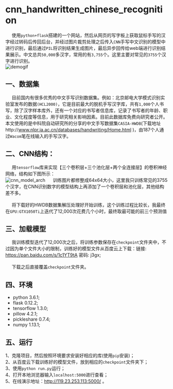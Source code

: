 # cnn_handwritten_chinese_recognition
&nbsp;&nbsp;&nbsp;&nbsp; 使用`python+flask`搭建的一个网站，然后从网页的写字板上获取鼠标手写的汉字经过转码后传回后台，并经过图片裁剪处理之后传入`CNN`手写中文识别的模型中进行识别，最后通过`PIL`将识别结果生成图片，最后异步回传给web端进行识别结果展示。中文总共`50,000`多汉字，常用的有`3,755`个。这里主要对常见的`3755`个汉字进行识别。<br>
![demogif](https://github.com/taosir/cnn_handwritten_chinese_recognition/blob/master/cnn_handwrite_chinese_recognize.gif) <br>
## 一、数据集<br>
&nbsp;&nbsp;&nbsp;&nbsp; 目前国内有很多优秀的中文手写识别数据集。例如：北京邮电大学模式识别实验室发布的数据`(HCL2000)`，它是目前最大的脱机手写汉字库，共有`1,000`个人书写，除了汉字样本库外，还有一个对应的书写者信息库，记录了书写者的年龄、职业、文化程度等信息，用于研究相关影响因素。目前此数据库免费向研究者公开。本文使用的是中科院自动研究所的分享的中文手写数据集`CASIA-HWDB`(下载地址http://www.nlpr.ia.ac.cn/databases/handwriting/Home.html )，由187个人通过`Wacom`笔在线输入的手写汉字。<br>
## 二、CNN结构：<br>
&nbsp;&nbsp;&nbsp;&nbsp; 用`tensorflow`库来实现【三个卷积层+三个池化层+两个全连接层】的卷积神经网络，结构如下图所示：<br>
![cnn_model_arch](https://github.com/taosir/cnn_handwritten_chinese_recognition/blob/master/cnn_handwrite_chinese_recognize_arch.png)
&nbsp;&nbsp;&nbsp;&nbsp; 训练图片都修整成64x64大小，这里我只训练常见的3755个汉字，在CNN识别数字的模型结构上再添加了一个卷积层和池化层，其他结构差不多。<br><br>
&nbsp;&nbsp;&nbsp;&nbsp; 将下载好的HWDB数据集解压处理好开始训练，这个训练过程比较长，我最终在`GPU:GTX1050Ti`上迭代了12,000次花费几个小时，最终取最可能的前三个预测值<br>
## 三、加载模型<br>
&nbsp;&nbsp;&nbsp;&nbsp; 我训练模型迭代了12,000次之后，将训练参数保存在`checkpoint`文件夹中，不过因为单个文件大小的限制，训练好的模型文件从百度云上下载：链接: https://pan.baidu.com/s/1c1YT9tA 密码: j3gx;<br><br>
&nbsp;&nbsp;&nbsp;&nbsp; 下载之后直接覆盖`checkpoint`文件夹。<br>
## 四、环境<br>
* python 3.6.1;<br>
* flask 0.12.2;<br>
* tensorflow 1.3.0;<br>
* pillow 4.2.1;<br>
* pickleshare 0.7.4;<br>
* numpy 1.13.1;<br>
## 五、运行
 1、克隆项目，然后按照环境要求安装好相应的库(使用`pip`安装)；<br>
 2、从百度云下载训练好的模型文件，放到相应的`checkpoint`文件夹下；<br>
 3、使用`python run.py`运行；<br>
 4、打开本地浏览器输入`localhost:5000`进行查看；<br>
 5、在线演示地址：http://119.23.253.113:5000/ 。<br>
